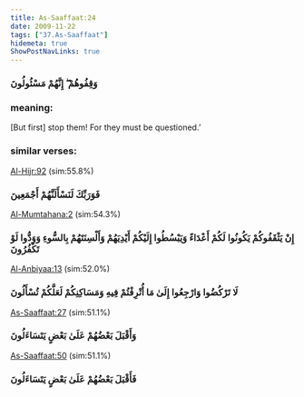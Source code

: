 ```yaml
---
title: As-Saaffaat:24
date: 2009-11-22
tags: ["37.As-Saaffaat"]
hidemeta: true 
ShowPostNavLinks: true 
---
```

### وَقِفُوهُمْ ۖ إِنَّهُمْ مَسْئُولُونَ
### meaning: 
[But first] stop them! For they must be questioned.’
### similar verses: 

[Al-Hijr:92](/15/92) (sim:55.8%)

### فَوَرَبِّكَ لَنَسْأَلَنَّهُمْ أَجْمَعِينَ

[Al-Mumtahana:2](/60/2) (sim:54.3%)

### إِنْ يَثْقَفُوكُمْ يَكُونُوا لَكُمْ أَعْدَاءً وَيَبْسُطُوا إِلَيْكُمْ أَيْدِيَهُمْ وَأَلْسِنَتَهُمْ بِالسُّوءِ وَوَدُّوا لَوْ تَكْفُرُونَ

[Al-Anbiyaa:13](/21/13) (sim:52.0%)

### لَا تَرْكُضُوا وَارْجِعُوا إِلَىٰ مَا أُتْرِفْتُمْ فِيهِ وَمَسَاكِنِكُمْ لَعَلَّكُمْ تُسْأَلُونَ

[As-Saaffaat:27](/37/27) (sim:51.1%)

### وَأَقْبَلَ بَعْضُهُمْ عَلَىٰ بَعْضٍ يَتَسَاءَلُونَ

[As-Saaffaat:50](/37/50) (sim:51.1%)

### فَأَقْبَلَ بَعْضُهُمْ عَلَىٰ بَعْضٍ يَتَسَاءَلُونَ
